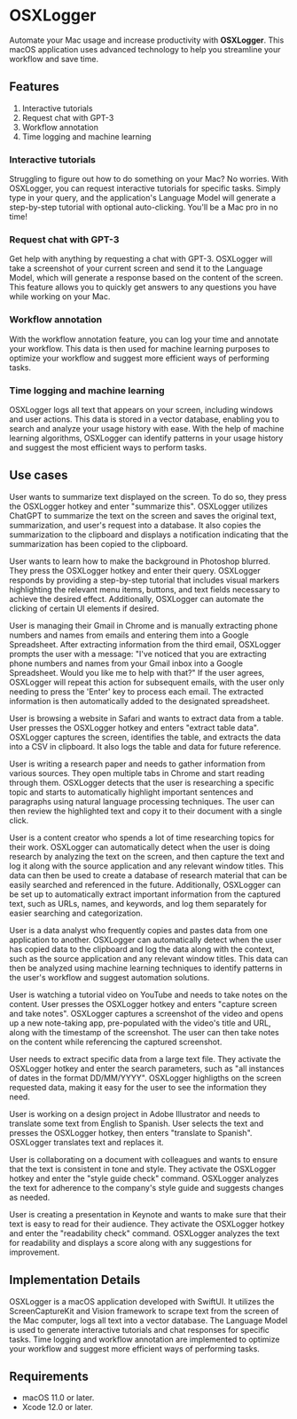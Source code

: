 # OSXLogger

Automate your Mac usage and increase productivity with **OSXLogger**. This macOS application uses advanced technology to help you streamline your workflow and save time. 

## Features

1. Interactive tutorials
2. Request chat with GPT-3
3. Workflow annotation
4. Time logging and machine learning

### Interactive tutorials

Struggling to figure out how to do something on your Mac? No worries. With OSXLogger, you can request interactive tutorials for specific tasks. Simply type in your query, and the application's Language Model will generate a step-by-step tutorial with optional auto-clicking. You'll be a Mac pro in no time!

### Request chat with GPT-3

Get help with anything by requesting a chat with GPT-3. OSXLogger will take a screenshot of your current screen and send it to the Language Model, which will generate a response based on the content of the screen. This feature allows you to quickly get answers to any questions you have while working on your Mac.

### Workflow annotation

With the workflow annotation feature, you can log your time and annotate your workflow. This data is then used for machine learning purposes to optimize your workflow and suggest more efficient ways of performing tasks.

### Time logging and machine learning

OSXLogger logs all text that appears on your screen, including windows and user actions. This data is stored in a vector database, enabling you to search and analyze your usage history with ease. With the help of machine learning algorithms, OSXLogger can identify patterns in your usage history and suggest the most efficient ways to perform tasks.

## Use cases

User wants to summarize text displayed on the screen. To do so, they press the OSXLogger hotkey and enter "summarize this". OSXLogger utilizes ChatGPT to summarize the text on the screen and saves the original text, summarization, and user's request into a database. It also copies the summarization to the clipboard and displays a notification indicating that the summarization has been copied to the clipboard.

User wants to learn how to make the background in Photoshop blurred. They press the OSXLogger hotkey and enter their query. OSXLogger responds by providing a step-by-step tutorial that includes visual markers highlighting the relevant menu items, buttons, and text fields necessary to achieve the desired effect. Additionally, OSXLogger can automate the clicking of certain UI elements if desired.

User is managing their Gmail in Chrome and is manually extracting phone numbers and names from emails and entering them into a Google Spreadsheet. After extracting information from the third email, OSXLogger prompts the user with a message: "I've noticed that you are extracting phone numbers and names from your Gmail inbox into a Google Spreadsheet. Would you like me to help with that?" If the user agrees, OSXLogger will repeat this action for subsequent emails, with the user only needing to press the 'Enter' key to process each email. The extracted information is then automatically added to the designated spreadsheet.



User is browsing a website in Safari and wants to extract data from a table. User presses the OSXLogger hotkey and enters "extract table data". OSXLogger captures the screen, identifies the table, and extracts the data into a CSV in clipboard. It also logs the table and data for future reference.

User is writing a research paper and needs to gather information from various sources. They open multiple tabs in Chrome and start reading through them. OSXLogger detects that the user is researching a specific topic and starts to automatically highlight important sentences and paragraphs using natural language processing techniques. The user can then review the highlighted text and copy it to their document with a single click.

User is a content creator who spends a lot of time researching topics for their work. OSXLogger can automatically detect when the user is doing research by analyzing the text on the screen, and then capture the text and log it along with the source application and any relevant window titles. This data can then be used to create a database of research material that can be easily searched and referenced in the future. Additionally, OSXLogger can be set up to automatically extract important information from the captured text, such as URLs, names, and keywords, and log them separately for easier searching and categorization.


User is a data analyst who frequently copies and pastes data from one application to another. OSXLogger can automatically detect when the user has copied data to the clipboard and log the data along with the context, such as the source application and any relevant window titles. This data can then be analyzed using machine learning techniques to identify patterns in the user's workflow and suggest automation solutions.


User is watching a tutorial video on YouTube and needs to take notes on the content. User presses the OSXLogger hotkey and enters "capture screen and take notes". OSXLogger captures a screenshot of the video and opens up a new note-taking app, pre-populated with the video's title and URL, along with the timestamp of the screenshot. The user can then take notes on the content while referencing the captured screenshot.

User needs to extract specific data from a large text file. They activate the OSXLogger hotkey and enter the search parameters, such as "all instances of dates in the format DD/MM/YYYY". OSXLogger highligths on the screen requested data, making it easy for the user to see the information they need.


User is working on a design project in Adobe Illustrator and needs to translate some text from English to Spanish. User selects the text and presses the OSXLogger hotkey, then enters "translate to Spanish". OSXLogger translates text and replaces it.

User is collaborating on a document with colleagues and wants to ensure that the text is consistent in tone and style. They activate the OSXLogger hotkey and enter the "style guide check" command. OSXLogger analyzes the text for adherence to the company's style guide and suggests changes as needed.

User is creating a presentation in Keynote and wants to make sure that their text is easy to read for their audience. They activate the OSXLogger hotkey and enter the "readability check" command. OSXLogger analyzes the text for readability and displays a score along with any suggestions for improvement.






## Implementation Details

OSXLogger is a macOS application developed with SwiftUI. It utilizes the ScreenCaptureKit and Vision framework to scrape text from the screen of the Mac computer, logs all text into a vector database. The Language Model is used to generate interactive tutorials and chat responses for specific tasks. Time logging and workflow annotation are implemented to optimize your workflow and suggest more efficient ways of performing tasks.

## Requirements

- macOS 11.0 or later.
- Xcode 12.0 or later.



